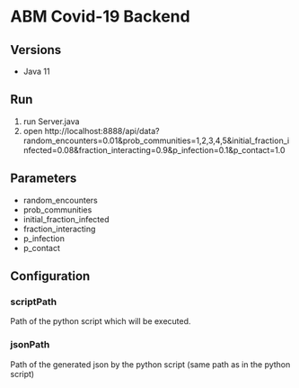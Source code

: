 # ABM Covid-19 Backend

## Versions
* Java 11

## Run
1. run Server.java
1. open http://localhost:8888/api/data?random_encounters=0.01&prob_communities=1,2,3,4,5&initial_fraction_infected=0.08&fraction_interacting=0.9&p_infection=0.1&p_contact=1.0

## Parameters
* random_encounters
* prob_communities
* initial_fraction_infected
* fraction_interacting
* p_infection
* p_contact

## Configuration
### scriptPath
Path of the python script which will be executed.
### jsonPath
Path of the generated json by the python script (same path as in the python script)
